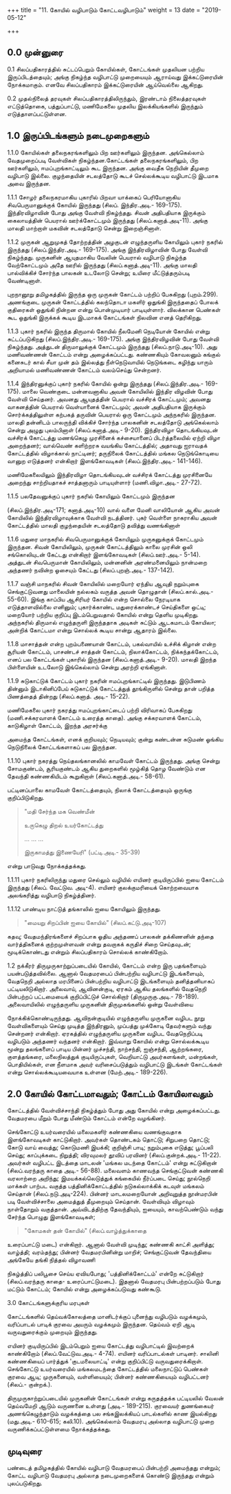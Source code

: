+++
title = "11. கோயில் வழிபாடும் கோட்டவழிபாடும்"
weight = 13
date = "2019-05-12"

+++



## 0.0 முன்னுரை

0.1 சிலப்பதிகாரத்தில் சுட்டப்பெறும் கோயில்கள், கோட்டங்கள் முதலியன பற்றிய இருப்பிடத்தையும்; அங்கு நிகழ்ந்த வழிபாட்டு முறையையும் ஆராய்வது இக்கட்டுரையின் நோக்கமாகும். எனவே சிலப்பதிகாரம் இக்கட்டுரையின் ஆய்வெல்லை ஆகிறது.

0.2 முதல்நிலைத் தரவுகள் சிலப்பதிகாரத்திலிருந்தும், இரண்டாம் நிலைத்தரவுகள் எட்டுத்தொகை, பத்துப்பாட்டு, மணிமேகலை முதலிய இலக்கியங்களில் இருந்தும் எடுத்தாளப்பட்டுள்ளன.

## 1.0 இருப்பிடங்களும் நடைமுறைகளும்

1.1.0 கோயில்கள் தலைநகரங்களிலும் பிற ஊர்களிலும் இருந்தன. அங்கெல்லாம் வேதமுறைப்படி வேள்விகள் நிகழ்ந்தன.கோட்டங்கள் தலைநகரங்களிலும், பிற ஊர்களிலும், ஈமப்புறங்காட்டிலும் கூட இருந்தன. அங்கு வைதீக நெறியின் தீமுறை வழிபாடு இல்லை. குழந்தையின் சடலத்தோடு கூடச் செல்லக்கூடிய வழிபாட்டு இடமாக அவை இருந்தன.

1.1.1 சோழர் தலைநகரமாகிய புகாரில் பிறவா யாக்கைப் பெரியோனாகிய சிவபெருமானுக்குக் கோயில் இருந்தது (சிலப். இந்திர.அடி.- 169-175). இந்திரவிழாவின் போது அங்கு வேள்வி நிகழ்ந்தது. சிவன் அதிபதியாக இருக்கும் கைலாயத்தின் பெயரால் ஊர்க்கோட்டமும் இருந்தது (சிலப்.கனாத்.அடி-11). அங்கு மாலதி மாற்றாள் மகவின் சடலத்தோடு சென்று இறைஞ்சினாள்.

1.1.2 முருகன் ஆறுமுகத் தோற்றத்தின் அழகுடன் எழுந்தருளிய கோயிலும் புகார் நகரில் இருந்தது (சிலப்.இந்திர.அடி.- 169-175). அங்கு இந்திரவிழாவின் போது வேள்வி நிகழ்ந்தது. முருகனின் ஆயுதமாகிய வேலின் பெயரால் வழிபாடு நிகழ்ந்த வேற்கோட்டமும் அதே ஊரில் இருந்தது (சிலப்.கனாத்.அடி-11). அங்கு மாலதி பால்விக்கிச் சோர்ந்த பாலகன் உடலோடு சென்று; உயிரை மீட்டுத்தரும்படி வேண்டினாள்.

புறநானூறு தமிழகத்தில் இருந்த ஒரு முருகன் கோட்டம் பற்றிப் பேசுகிறது (புறம்.299). அணங்குடை முருகன் கோட்டத்தில் கலந்தொடா மகளிர் ஒதுங்கி இருந்ததைப் போலக் குதிரைகள் ஒதுங்கி நின்றன என்று பொன்முடியார் பாடியுள்ளார். விலக்கான பெண்கள் கூட ஒதுங்கி இருக்கக் கூடிய இடமாகக் கோட்டங்கள் நிலவின எனத் தெரிகிறது.

1.1.3 புகார் நகரில் இருந்த திருமால் கோயில் நீலமேனி நெடியோன் கோயில் என்று சுட்டப்படுகிறது (சிலப்.இந்திர.அடி.- 169-175). அங்கு இந்திரவிழவின் போது வேள்வி நிகழ்ந்தது. அத்துடன் திருமாலுக்குக் கோட்டமும் இருந்தது (சிலப்.நாடு.அடி-10). அது மணிவண்ணன் கோட்டம் என்று அழைக்கப்பட்டது. கண்ணகியும் கோவலனும் கங்குல் கனைசுடர் கால் சீயா முன் தம் இல்லத்து நீள்நெடுவாயில் நெடுங்கடை கழிந்து யாரும் அறியாமல் மணிவண்ணன் கோட்டம் வலம்செய்து சென்றனர்.

1.1.4 இந்திரனுக்குப் புகார் நகரில் கோயில் ஒன்று இருந்தது (சிலப்.இந்திர.அடி.- 169-175). மாலை வெண்குடை மன்னவனாகிய அவன் கோயிலில் இந்திர விழவின் போது வேள்வி செய்தனர். அவனது ஆயுதத்தின் பெயரால் வச்சிரக் கோட்டமும்; அவனது வாகனத்தின் பெயரால் வெள்யானைக் கோட்டமும்; அவன் அதிபதியாக இருக்கும் சொர்க்கத்திலுள்ள கற்பகத் தருவின் பெயரால் ஒரு கோட்டமும் அந்நகரில் இருந்தன. மாலதி தன்னிடம் பாலருந்தி விக்கிச் சோர்ந்த பாலகனின் சடலத்தோடு அங்கெல்லாம் சென்று அழுது புலம்பினாள் (சிலப்.கனாத்.அடி.- 9-20). இந்திரவிழா தொடங்கியவுடன் வச்சிரக் கோட்டத்து மணங்கெழு முரசினைக் கச்சையானைப் பிடர்த்தலையில் ஏற்றி விழா அறைந்தனர்; வால்வெண் களிற்றரசு வயங்கிய கோட்டத்தில்; அதாவது ஐராவதக் கோட்டத்தில் விழாக்கால் நாட்டினர்; தருநிலைக் கோட்டத்தில் மங்கல நெடுங்கொடியை வானுற எடுத்தனர் என்கிறார் இளங்கோவடிகள் (சிலப்.இந்திர.அடி.- 141-146).

மணிமேகலையிலும் இந்திரவிழா தொடங்கியவுடன் வச்சிரக் கோட்டத்து முரசினையே அறைந்து சாற்றியதாகச் சாத்தனாரும் பாடியுள்ளார் (மணி.விழா.அடி.- 27-72).

1.1.5 பலதேவனுக்குப் புகார் நகரில் கோயிலும் கோட்டமும் இருந்தன

(சிலப்.இந்திர.அடி-171; கனாத்.அடி-10) வால் வளை மேனி வாலியோன் ஆகிய அவன் கோயிலில் இந்திரவிழாவுக்காக வேள்வி நடத்தினர். புகர் வெள்ளை நாகராகிய அவன் கோட்டத்தில் மாலதி குழந்தையின் சடலத்தோடு தவித்து வணங்கினாள்

1.1.6 மதுரை மாநகரில் சிவபெருமானுக்குக் கோயிலும் முருகனுக்குக் கோட்டமும் இருந்தன. சிவன் கோயிலிலும், முருகன் கோட்டத்திலும் காலை முரசின் ஒலி சங்கொலியுடன் கேட்டது என்கிறார் இளங்கோவடிகள் (சிலப்.ஊர்.அடி.- 5-14). அத்துடன் சிவபெருமான் கோயிலிலும், மன்னனின் அரண்மனையிலும் நான்மறை அந்தணர் நவின்ற ஓசையும் கேட்டது (சிலப்.புறஞ்.அடி.- 137-142).

1.1.7 வஞ்சி மாநகரில் சிவன் கோயிலில் மறையோர் ஏந்திய ஆவுதி நறும்புகை செங்குட்டுவனது மாலையின் நல்லகம் வருத்த அவன் தொழுதான் (சிலப்.கால்.அடி.- 55-60). இங்கு காப்பிய ஆசிரியர் கோயில் என்ற சொல்லை நேரடியாக எடுத்தாளவில்லை எனினும்; புகார்க்காண்ட மதுரைக்காண்டச் செய்திகளை ஒட்டி; மறையோர் பற்றிய குறிப்பு இடம்பெறுவதால் கோயில் என்று தெளிய முடிகிறது. அந்நகரில் திருமால் எழுந்தருளி இருந்ததாக அடிகள் சுட்டும் ஆடகமாடம் கோயிலா; அன்றிக் கோட்டமா என்று சொல்லக் கூடிய சான்று ஆதாரம் இல்லை.

1.1.8 மாசாத்தன் என்ற புறம்பணையான் கோட்டம், பகல்வாயில் உச்சிக் கிழான் என்ற சூரியன் கோட்டம், பாசண்டச் சாத்தன் கோட்டம், நிலாக்கோட்டம், நிக்கந்தக்கோட்டம், எனப் பல கோட்டங்கள் புகாரில் இருந்தன (சிலப்.கனாத்.அடி.- 9-20). மாலதி இறந்த பிள்ளையின் உடலோடு இங்கெல்லாம் சென்று அரற்றி ஏங்கினாள்.

1.1.9 சுடுகாட்டுக் கோட்டம் புகார் நகரின் ஈமப்புறங்காட்டில் இருந்தது. இடுபிணம் தின்னும் இடாகினிப்பேய் சுடுகாட்டுக் கோட்டத்துத் தூங்கிருளில் சென்று தான் பறித்த பிணத்தைத் தின்றது (சிலப்.கனாத். அடி.- 15-22).

மணிமேகலை புகார் நகரத்து ஈமப்புறங்காட்டைப் பற்றி விரிவாகப் பேசுகிறது (மணி.சக்கரவாளக் கோட்டம் உரைத்த காதை). அங்கு சக்கரவாளக் கோட்டம், காடுகிழாள் கோட்டம், இறந்த அரசர்க்கு

அமைந்த கோட்டங்கள், எனக் குறியவும்; நெடியவும்; குன்று கண்டன்ன சுடுமண் ஓங்கிய நெடுநிலைக் கோட்டங்களாகப் பல இருந்தன.

1.1.10 புகார் நகரத்து நெய்தலங்கானலில் காமவேள் கோட்டம் இருந்தது. அங்கு சென்று சோமகுண்டம், சூரியகுண்டம் ஆகிய துறைகளில் மூழ்கித் தொழ வேண்டும் என தேவந்தி கண்ணகியிடம் கூறுகிறாள் (சிலப்.கனாத்.அடி.- 58-61).

பட்டினப்பாலை காமவேள் கோட்டத்தையும், நிலாக் கோட்டத்தையும் ஒருங்கு குறிப்பிடுகிறது.

> "மதி சேர்ந்த மக வெண்மீன்
>
> உருகெழு திறல் உயர்கோட்டத்து
>
> ... ... \...
>
> இருகாமத்து இணையேரி" (பட்டி.அடி.- 35-39)

என்று பாடுவது நோக்கத்தக்கது.

1.1.11 புகார் நகரிலிருந்து மதுரை செல்லும் வழியில் எயினர் குடியிருப்பில் ஐயை கோட்டம் இருந்தது (சிலப். வேட்டுவ. அடி-4). எயினர் குலக்குமரியைக் கொற்றவையாக அலங்கரித்து வழிபாடு நிகழ்த்தினர்.

1.1.12 பாண்டிய நாட்டுத் தங்காலில் ஐயை கோயிலும் இருந்தது.

> "மையறு சிறப்பின் ஐயை கோயில்" (சிலப்.கட்டு.அடி-107)

கதவு; வேதமந்திரங்களைச் சிறப்பாக ஓதிய அந்தணப் பாலகன் தக்கிணனின் தந்தை வார்த்திகனைக் குற்றமுள்ளவன் என்று தவறாகக் கருதிச் சிறை செய்தவுடன்; மூடிக்கொண்டது என்றும் சிலப்பதிகாரம் சொல்லக் காண்கிறோம்.

1.2 நக்கீரர் திருமுருகாற்றுப்படையில் கோயில், கோட்டம் என்ற இரு பதங்களையும் பயன்படுத்தவில்லை. ஆனால் வேதமரபைப் பின்பற்றிய வழிபாட்டு இடங்களையும், வேதநெறி அல்லாத மரபினைப் பின்பற்றிய வழிபாட்டு இடங்களையும் தனித்தனியாகப் பட்டியலிடுகிறார். அலைவாய், ஆவினன்குடி, ஏரகம் ஆகிய தலங்களில் வேதநெறி பின்பற்றப் பட்டமையைக் குறிப்பிட்டுச் சொல்கிறார் (திருமுருகு.அடி.- 78-189). அலைவாயிலில் எழுந்தருளிய முருகனின் திருமுகங்களில் ஒன்று வேள்வியை

நோக்கிக்கொண்டிருந்தது. ஆவிநன்குடியில் எழுந்தருளிய முருகனை வழிபட நூறு வேள்விகளையும் செய்து முடித்த இந்திரனும், முப்பத்து முக்கோடி தேவர்களும் வந்து சென்றனர் என்கிறார். ஏரகத்தில் எழுந்தருளிய முருகனை வழிபட வேதநெறிப்படி வழிபடும் அந்தணர் வந்தனர் என்கிறார். இவ்வாறு கோயில் என்று சொல்லக்கூடிய மூன்று தலங்களைப் பாடிய பின்னர் முச்சந்தி, நாற்சந்தி, ஐஞ்சந்தி, ஆற்றங்கரை, குளத்தங்கரை, மலைநிலத்துக் குடியிருப்புகள், வெறியாட்டு அயர்களங்கள், மன்றங்கள், பொதியில்கள், என நீளமாக அவர் வரிசைப்படுத்தும் வழிபாட்டு இடங்கள் கோட்டங்கள் என்று சொல்லக்கூடியவையாக உள்ளன (மேற்.அடி.- 189-226).

## 2.0 கோயில் கோட்டமாவதும்; கோட்டம் கோயிலாவதும்

கோட்டத்தில் வேள்விச்சாந்தி நிகழ்த்தும் போது அது கோயில் என்று அழைக்கப்பட்டது. வேதமரபை மீறும் போது மீண்டும் கோட்டம் என்றே வழங்கினர்.

செங்கோட்டு உயர்வரையில் மலைமகளிர் கண்ணகியை வணங்குவதாக இளங்கோவடிகள் காட்டுகிறார். அவர்கள் தொண்டகம் தொட்டு; சிறுபறை தொட்டு; கோடு வாய் வைத்து; கொடுமணி இயக்கி; குறிஞ்சி பாடி; நறும்புகை எடுத்து; பூப்பலி செய்து; காப்புக்கடை நிறுத்தி; விரவுமலர் தூவிப் பரவினர் (சிலப்.குன்றக்.அடி.- 11-22). அவர்கள் வழிபட்ட இடத்தை மாடலன் 'மங்கல மடந்தை கோட்டம்' என்று சுட்டுகிறான் (சிலப்.வரந்தரு காதை அடி.- 56-88). மலைவளம் காணவந்த செங்குட்டுவன் கண்ணகி வரலாற்றை அறிந்து; இமயக்கல்லெடுத்துக் கங்கையில் நீர்ப்படை செய்து; நூல்நெறி மாக்கள் பாற்பட வகுத்த பத்தினிக்கோட்டத்தில் நடுகல்லாக்கிக் கடவுள் மங்கலம் செய்தான் (சிலப்.நடு.அடி-224). பின்னர் மாடலமறையோன் அறிவுறுத்த நூன்மரபின் படி வேள்விச்சாலை அமைத்துத் தீமுறையும் செய்தான். வேள்வியும் விழாவும் நாள்தோறும் வகுத்தான். அவ்விடத்திற்கு தேவந்தியும், ஐயையும், காவற்பெண்டும் வந்து சேர்ந்த பொழுது இளங்கோவடிகள்;

> "கோமகள் தன் கோயில்" (சிலப்.வாழ்த்துக்காதை

உரைப்பாட்டு மடை) என்கிறார். ஆனால் வேள்வி முடிந்து; கண்ணகி காட்சி அளித்து; வாழ்த்தி; வரம்தந்து; பின்னர் வேதமரபினின்று மாறிச்; செங்குட்டுவன் தேவந்தியை அங்கேயே தங்கி நித்தல் விழாவணி

நிகழ்த்திப் பலிபூசை செய்ய ஏவியபோது; 'பத்தினிக்கோட்டம்' என்றே சுட்டுகிறார் (சிலப்.வரந்தரு காதை- உரைப்பாட்டுமடை). இதனால் வேதமரபு பின்பற்றப்படும் போது மட்டும் கோட்டம்; கோயில் என்று அழைக்கப்படுவது கண்கூடு.

3.0 கோட்டங்களுக்குரிய மரபுகள்

கோட்டங்களில் தெய்வக்கோலத்தை மானிடர்க்குப் புனைந்து வழிபடும் வழக்கமும், வரிப்பாடல் பாடிக் குரவை அயரும் வழக்கமும் இருந்தன. தெய்வம் ஏறி ஆடி வருவதுரைக்கும் முறையும் இருந்தது.

எயினர் குடியிருப்பில் இடம்பெறும் ஐயை கோட்டத்து வழிபாட்டில் இவற்றைக் காண்கிறோம் (சிலப்.வேட்டுவ.அடி.- 4-74). எயினர் வரிப்பாடல்கள் பாடினர். சாலினி கண்ணகியைப் பார்த்துக் 'குடமலையாட்டி' என்று குறிப்பிட்டு வருவதுரைக்கிறாள். செங்கோட்டு உயர்வரையில் மங்கலமடந்தை கோட்டத்தில் மலைநாட்டுப் பெண்கள் குரவை ஆடி; முருகனையும், வள்ளியையும்; பின்னர் கண்ணகியையும் வழிபட்டனர் (சிலப்.- குன்றக்.).

திருமுருகாற்றுப்படையில் முருகனின் கோட்டங்கள் என்று கருதத்தக்க பட்டியலில் வேலன் தெய்வமேறி ஆடும் வருணனை உள்ளது (அடி.- 189-215). குரவையர் துணங்கையர் அணங்கெழுந்தாடும் வழக்கத்தை பல சங்கஇலக்கியப் பாடல்களில் காண இயல்கிறது (மது.அடி.- 610-615; கலி.10). அங்கெல்லாம் வேதமரபு அல்லாத வழிபாட்டு முறை வருணிக்கப்பட்டுள்ளமை நோக்கத்தக்கது.

## முடிவுரை

பண்டைத் தமிழகத்தில் கோயில் வழிபாடு வேதமரபைப் பின்பற்றி அமைந்தது என்றும்; கோட்ட வழிபாடு வேதமரபு அல்லாத நடைமுறைகளைக் கொண்டு இருந்தது என்றும் புலப்படுகிறது.
